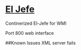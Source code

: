 # [El Jefe][el-jefe-site]
Continerized El-Jefe for WMI

Port 800 web interface

##Known Issues
XML server fails

[el-jefe-site]: <https://eljefe.immunityinc.com/>